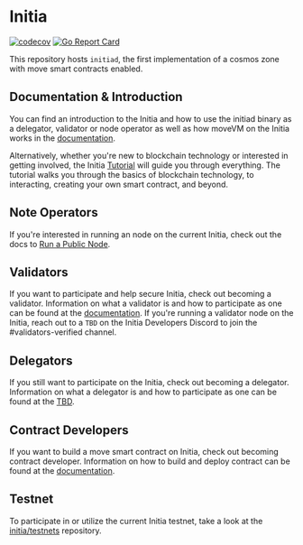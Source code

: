 # Initia

[![codecov](https://codecov.io/gh/initia-labs/initia/graph/badge.svg?token=CQ8FELH3BU)](https://codecov.io/gh/initia-labs/initia)
[![Go Report Card](https://goreportcard.com/badge/github.com/initia-labs/initia)](https://goreportcard.com/report/github.com/initia-labs/initia)

This repository hosts `initiad`, the first implementation of a cosmos zone with move smart contracts enabled.

## Documentation & Introduction

You can find an introduction to the Initia and how to use the initiad binary as a delegator, validator or node operator as well as how moveVM on the Initia works in the [documentation](https://app.gitbook.com/o/f40ATI6dfRXMHEcAFnUO/s/rnGS4UFboF67ZTvcmbIH/learn).

Alternatively, whether you're new to blockchain technology or interested in getting involved, the Initia [Tutorial](https://app.gitbook.com/o/f40ATI6dfRXMHEcAFnUO/s/rnGS4UFboF67ZTvcmbIH/tutorials) will guide you through everything. The tutorial walks you through the basics of blockchain technology, to interacting, creating your own smart contract, and beyond.

## Note Operators

If you're interested in running an node on the current Initia, check out the docs to [Run a Public Node](https://app.gitbook.com/o/f40ATI6dfRXMHEcAFnUO/s/rnGS4UFboF67ZTvcmbIH/nodes/run-a-public-node).

## Validators

If you want to participate and help secure Initia, check out becoming a validator. Information on what a validator is and how to participate as one can be found at the [documentation](https://app.gitbook.com/o/f40ATI6dfRXMHEcAFnUO/s/rnGS4UFboF67ZTvcmbIH/validators). If you're running a validator node on the Initia, reach out to a `TBD` on the Initia Developers Discord to join the #validators-verified channel.

## Delegators

If you still want to participate on the Initia, check out becoming a delegator. Information on what a delegator is and how to participate as one can be found at the [TBD](./).

## Contract Developers

If you want to build a move smart contract on Initia, check out becoming contract developer. Information on how to build and deploy contract can be found at the [documentation](https://app.gitbook.com/o/f40ATI6dfRXMHEcAFnUO/s/rnGS4UFboF67ZTvcmbIH/tutorials/first-move-smart-contract-with-initia).

## Testnet

To participate in or utilize the current Initia testnet, take a look at the [initia/testnets](https://github.com/initia-labs/testnets) repository.
